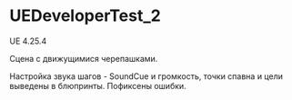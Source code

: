 # UEDeveloperTest_2

UE 4.25.4

Сцена с движущимися черепашками.

Настройка звука шагов  - SoundCue и громкость, точки спавна и цели выведены в блюпринты. Пофиксены ошибки.

